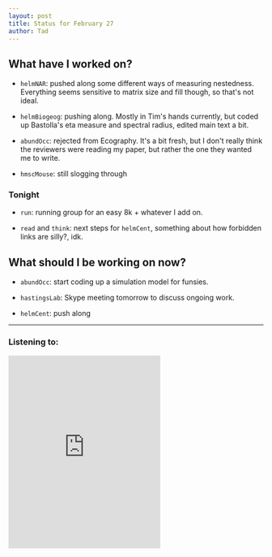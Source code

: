 ```yaml
---
layout: post 
title: Status for February 27 
author: Tad
---
```


## What have I worked on?

* `helmNAR`: pushed along some different ways of measuring nestedness. Everything seems sensitive to matrix size and fill though, so that's not ideal. 


* `helmBiogeog`: pushing along. Mostly in Tim's hands currently, but coded up Bastolla's eta measure and spectral radius, edited main text a bit. 


* `abundOcc`: rejected from Ecography. It's a bit fresh, but I don't really think the reviewers were reading my paper, but rather the one they wanted me to write. 


* `hmscMouse`: still slogging through



### Tonight

* `run`: running group for an easy 8k + whatever I add on.

* `read` and `think`: next steps for `helmCent`, something about how forbidden links are silly?, idk.





## What should I be working on now?

* `abundOcc`: start coding up a simulation model for funsies. 

* `hastingsLab`: Skype meeting tomorrow to discuss ongoing work. 

* `helmCent`: push along




--- 

### Listening to:

<iframe src='https://embed.spotify.com/?uri=spotify%3Atrack%3A7ofZgS5xDW0XodfjaXWvZG' width='300' height='380' frameborder='0' allowtransparency='true'></iframe>

<i class='fa fa-code' style='color:pink'></i>
